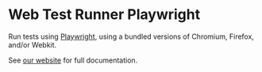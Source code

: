 # Web Test Runner Playwright

Run tests using [Playwright](https://www.npmjs.com/package/playwright), using a bundled versions of Chromium, Firefox, and/or Webkit.

See [our website](https://modern-web.dev/docs/test-runner/browsers/playwright/) for full documentation.
